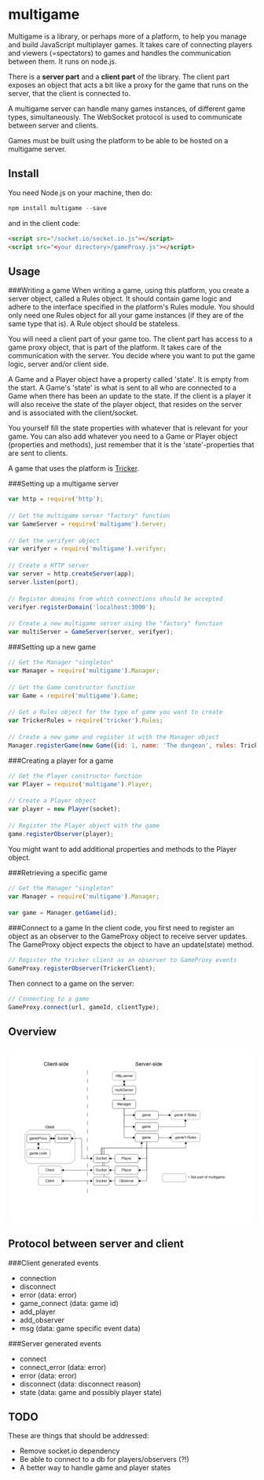 multigame
=========

Multigame is a library, or perhaps more of a platform, to help you manage and build JavaScript multiplayer games. It takes care of connecting players and viewers (=spectators) to games and handles the communication between them. It runs on node.js.

There is a __server part__ and a __client part__ of the library. The client part exposes an object that acts a bit like a proxy for the game that runs on the server, that the client is connected to.

A multigame server can handle many games instances, of different game types, simultaneously. The WebSocket protocol is used to communicate between server and clients.

Games must be built using the platform to be able to be hosted on a multigame server.

Install
-------
You need Node.js on your machine, then do:

```js
npm install multigame --save
```
and in the client code:
```html
<script src="/socket.io/socket.io.js"></script>
<script src="<your directory>/gameProxy.js"></script>
```

Usage
-----

###Writing a game
When writing a game, using this platform, you create a server object, called a Rules object. It should contain game logic and adhere to the interface specified in the platform's Rules module. You should only need one Rules object for all your game instances (if they are of the same type that is). A Rule object should be stateless.

You will need a client part of your game too. The client part has access to a game proxy object, that is part of the platform. It takes care of the communication with the server. You decide where you want to put the game logic, server and/or client side.

A Game and a Player object have a property called 'state'. It is empty from the start. A Game's 'state' is what is sent to all who are connected to a Game when there has been an update to the state. If the client is a player it will also receive the state of the player object, that resides on the server and is associated with the client/socket.

You yourself fill the state properties with whatever that is relevant for your game. You can also add whatever you need to a Game or Player object (properties and methods), just remember that it is the 'state'-properties that are sent to clients.

A game that uses the platform is [Tricker](https://github.com/Kajja/tricker).

###Setting up a multigame server
```js
var http = require('http');

// Get the multigame server "factory" function
var GameServer = require('multigame').Server;

// Get the verifyer object
var verifyer = require('multigame').verifyer;

// Create a HTTP server
var server = http.createServer(app);
server.listen(port);

// Register domains from which connections should be accepted
verifyer.registerDomain('localhost:3000');

// Create a new multigame server using the "factory" function
var multiServer = GameServer(server, verifyer);
```

###Setting up a new game

```js
// Get the Manager "singleton"
var Manager = require('multigame').Manager;

// Get the Game constructor function
var Game = require('multigame').Game;

// Get a Rules object for the type of game you want to create
var TrickerRules = require('tricker').Rules;

// Create a new game and register it with the Manager object
Manager.registerGame(new Game({id: 1, name: 'The dungeon', rules: TrickerRules}));
```

###Creating a player for a game
```js
// Get the Player constructor function
var Player = require('multigame').Player;

// Create a Player object
var player = new Player(socket);

// Register the Player object with the game
game.registerObserver(player);
```
You might want to add additional properties and methods to the Player object.


###Retrieving a specific game
```js
// Get the Manager "singleton"
var Manager = require('multigame').Manager;

var game = Manager.getGame(id);
```

###Connect to a game
In the client code, you first need to register an object as an observer to the GameProxy object to receive server updates. The GameProxy object expects the object to have an update(state) method.

```js
// Register the tricker client as an observer to GameProxy events
GameProxy.registerObserver(TrickerClient);
```
Then connect to a game on the server:
```js
// Connecting to a game
GameProxy.connect(url, gameId, clientType);
```

Overview
--------
![Overview example](./docs/overview_.png)

Protocol between server and client
----------------------------------
###Client generated events

* connection          
* disconnect          
* error (data: error)           
* game_connect (data: game id)
* add_player
* add_observer
* msg (data: game specific event data)

###Server generated events

* connect
* connect_error (data: error)
* error (data: error)
* disconnect (data: disconnect reason)
* state (data: game and possibly player state)


TODO
----
These are things that should be addressed:

* Remove socket.io dependency
* Be able to connect to a db for players/observers (?!)
* A better way to handle game and player states